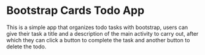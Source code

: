 # Bootstrap Cards Todo App

This is a simple app that organizes todo tasks with bootstrap, users can give their task a title and a description of the main activity to carry out, after which they can click a button to complete the task and another button to delete the todo.